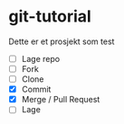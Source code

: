 # git-tutorial

Dette er et prosjekt som test

- [ ] Lage repo
- [ ] Fork
- [ ] Clone
- [x] Commit
- [x] Merge / Pull Request
- [ ] Lage
